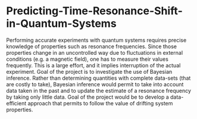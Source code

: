 # Predicting-Time-Resonance-Shift-in-Quantum-Systems
Performing accurate experiments with quantum systems requires precise knowledge of properties such as resonance frequencies. Since those properties change in an uncontrolled way due to fluctuations in external conditions (e.g. a magnetic field), one has to measure their values frequently. This is a large effort, and it implies interruption of the actual experiment. Goal of the project is to investigate the use of Bayesian inference. Rather than determining quantities with complete data-sets (that are costly to take), Bayesian inference would permit to take into account data taken in the past and to update the estimate of a resonance frequency by taking only little data. Goal of the project would be to develop a data-efficient approach that permits to follow the value of drifting system properties.
